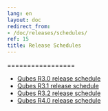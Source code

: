 ```yaml
---
lang: en
layout: doc
redirect_from:
- /doc/releases/schedules/
ref: 15
title: Release Schedules
---
```


=================

* [Qubes R3.0 release schedule](/doc/releases/3.0/schedule/)
* [Qubes R3.1 release schedule](/doc/releases/3.1/schedule/)
* [Qubes R3.2 release schedule](/doc/releases/3.2/schedule/)
* [Qubes R4.0 release schedule](/doc/releases/4.0/schedule/)
